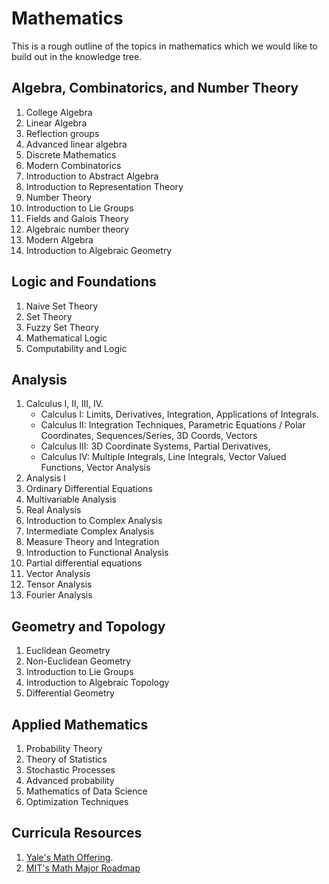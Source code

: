 # Mathematics

This is a rough outline of the topics in mathematics which we would like to build out in the knowledge tree.

## Algebra, Combinatorics, and Number Theory

1. College Algebra
2. Linear Algebra
3. Reflection groups
4. Advanced linear algebra
5. Discrete Mathematics
6. Modern Combinatorics
7. Introduction to Abstract Algebra
8. Introduction to Representation Theory
9. Number Theory
10. Introduction to Lie Groups
11. Fields and Galois Theory
12. Algebraic number theory
13. Modern Algebra
14. Introduction to Algebraic Geometry

## Logic and Foundations
1. Naive Set Theory
2. Set Theory
3. Fuzzy Set Theory
4. Mathematical Logic
5. Computability and Logic

## Analysis
1. Calculus I, II, III, IV.
    - Calculus I: Limits, Derivatives, Integration, Applications of Integrals.
    - Calculus II: Integration Techniques, Parametric Equations / Polar Coordinates, Sequences/Series, 3D Coords, Vectors
    - Calculus III: 3D Coordinate Systems, Partial Derivatives, 
    - Calculus IV: Multiple Integrals, Line Integrals, Vector Valued Functions, Vector Analysis
2. Analysis I
3. Ordinary Differential Equations 
4. Multivariable Analysis
5. Real Analysis
6. Introduction to Complex Analysis
7. Intermediate Complex Analysis
8. Measure Theory and Integration
9. Introduction to Functional Analysis
10. Partial differential equations
11. Vector Analysis
12. Tensor Analysis
13. Fourier Analysis

## Geometry and Topology
1. Euclidean Geometry
2. Non-Euclidean Geometry
3. Introduction to Lie Groups
4. Introduction to Algebraic Topology
5. Differential Geometry

## Applied Mathematics
1. Probability Theory
2. Theory of Statistics
3. Stochastic Processes
4. Advanced probability
5. Mathematics of Data Science
6. Optimization Techniques

## Curricula Resources
1. [Yale's Math Offering](https://math.yale.edu/print/19141).
2. [MIT's Math Major Roadmap](https://math.mit.edu/academics/undergrad/roadmaps.php)